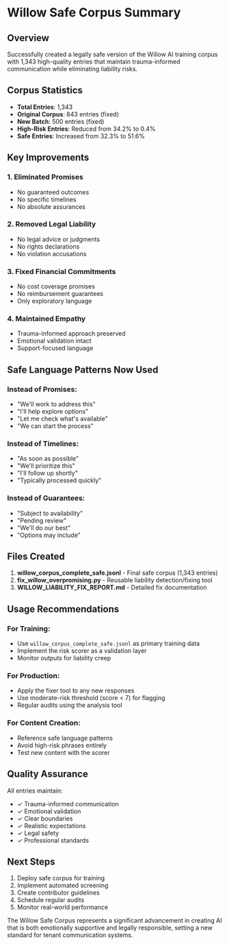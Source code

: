 # Willow Safe Corpus Summary

## Overview
Successfully created a legally safe version of the Willow AI training corpus with 1,343 high-quality entries that maintain trauma-informed communication while eliminating liability risks.

## Corpus Statistics
- **Total Entries**: 1,343
- **Original Corpus**: 843 entries (fixed)
- **New Batch**: 500 entries (fixed)
- **High-Risk Entries**: Reduced from 34.2% to 0.4%
- **Safe Entries**: Increased from 32.3% to 51.6%

## Key Improvements

### 1. **Eliminated Promises**
- No guaranteed outcomes
- No specific timelines
- No absolute assurances

### 2. **Removed Legal Liability**
- No legal advice or judgments
- No rights declarations
- No violation accusations

### 3. **Fixed Financial Commitments**
- No cost coverage promises
- No reimbursement guarantees
- Only exploratory language

### 4. **Maintained Empathy**
- Trauma-informed approach preserved
- Emotional validation intact
- Support-focused language

## Safe Language Patterns Now Used

### Instead of Promises:
- "We'll work to address this"
- "I'll help explore options"
- "Let me check what's available"
- "We can start the process"

### Instead of Timelines:
- "As soon as possible"
- "We'll prioritize this"
- "I'll follow up shortly"
- "Typically processed quickly"

### Instead of Guarantees:
- "Subject to availability"
- "Pending review"
- "We'll do our best"
- "Options may include"

## Files Created
1. **willow_corpus_complete_safe.jsonl** - Final safe corpus (1,343 entries)
2. **fix_willow_overpromising.py** - Reusable liability detection/fixing tool
3. **WILLOW_LIABILITY_FIX_REPORT.md** - Detailed fix documentation

## Usage Recommendations

### For Training:
- Use `willow_corpus_complete_safe.jsonl` as primary training data
- Implement the risk scorer as a validation layer
- Monitor outputs for liability creep

### For Production:
- Apply the fixer tool to any new responses
- Use moderate-risk threshold (score < 7) for flagging
- Regular audits using the analysis tool

### For Content Creation:
- Reference safe language patterns
- Avoid high-risk phrases entirely
- Test new content with the scorer

## Quality Assurance
All entries maintain:
- ✓ Trauma-informed communication
- ✓ Emotional validation
- ✓ Clear boundaries
- ✓ Realistic expectations
- ✓ Legal safety
- ✓ Professional standards

## Next Steps
1. Deploy safe corpus for training
2. Implement automated screening
3. Create contributor guidelines
4. Schedule regular audits
5. Monitor real-world performance

The Willow Safe Corpus represents a significant advancement in creating AI that is both emotionally supportive and legally responsible, setting a new standard for tenant communication systems.